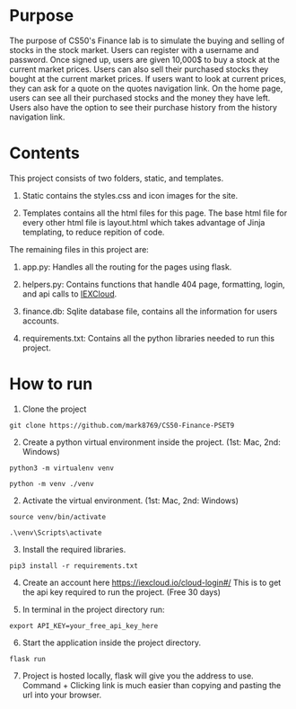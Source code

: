 # Purpose

The purpose of CS50's Finance lab is to simulate the buying and selling of stocks in the stock market.
Users can register with a username and password. Once signed up, users are given 10,000$ to buy a stock
at the current market prices. Users can also sell their purchased stocks they bought at the current market prices.
If users want to look at current prices, they can ask for a quote on the quotes navigation link. On the home page, users can see all their purchased stocks and the money they have left. Users also have the option to see their purchase history from the history navigation link.

# Contents

This project consists of two folders, static, and templates.

1. Static contains the styles.css and icon images for the site.

2. Templates contains all the html files for this page. The base html file for every other html file is layout.html which takes advantage of Jinja templating, to reduce repition of code.

The remaining files in this project are:

1. app.py: Handles all the routing for the pages using flask.

2. helpers.py: Contains functions that handle 404 page, formatting, login, and api calls to [IEXCloud](https://iexcloud.io/cloud-login#/).

3. finance.db: Sqlite database file, contains all the information for users accounts.

4. requirements.txt: Contains all the python libraries needed to run this project.

# How to run

1. Clone the project 

```
git clone https://github.com/mark8769/CS50-Finance-PSET9
```

2. Create a python virtual environment inside the project. (1st: Mac, 2nd: Windows)

```
python3 -m virtualenv venv
```

```
python -m venv ./venv
```

2. Activate the virtual environment. (1st: Mac, 2nd: Windows)

```
source venv/bin/activate
```

```
.\venv\Scripts\activate
```

3. Install the required libraries.

```
pip3 install -r requirements.txt
```

4. Create an account here https://iexcloud.io/cloud-login#/ This is to get the api key required to run the project. (Free 30 days)

5. In terminal in the project directory run:

```
export API_KEY=your_free_api_key_here
```

6. Start the application inside the project directory.

```
flask run
```

7. Project is hosted locally, flask will give you the address to use. Command + Clicking link is much easier than copying and pasting the url into your browser.


